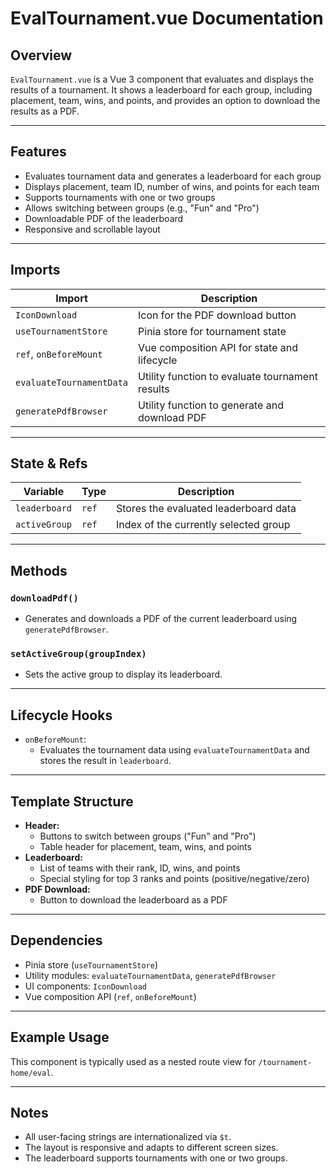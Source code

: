 # EvalTournament.vue Documentation

## Overview

`EvalTournament.vue` is a Vue 3 component that evaluates and displays the results of a tournament. It shows a leaderboard for each group, including placement, team, wins, and points, and provides an option to download the results as a PDF.

---

## Features

- Evaluates tournament data and generates a leaderboard for each group
- Displays placement, team ID, number of wins, and points for each team
- Supports tournaments with one or two groups
- Allows switching between groups (e.g., "Fun" and "Pro")
- Downloadable PDF of the leaderboard
- Responsive and scrollable layout

---

## Imports

| Import                        | Description                                         |
|-------------------------------|-----------------------------------------------------|
| `IconDownload`                | Icon for the PDF download button                    |
| `useTournamentStore`          | Pinia store for tournament state                    |
| `ref`, `onBeforeMount`        | Vue composition API for state and lifecycle         |
| `evaluateTournamentData`      | Utility function to evaluate tournament results     |
| `generatePdfBrowser`          | Utility function to generate and download PDF       |

---

## State & Refs

| Variable         | Type    | Description                                      |
|------------------|---------|--------------------------------------------------|
| `leaderboard`    | `ref`   | Stores the evaluated leaderboard data            |
| `activeGroup`    | `ref`   | Index of the currently selected group            |

---

## Methods

### `downloadPdf()`
- Generates and downloads a PDF of the current leaderboard using `generatePdfBrowser`.

### `setActiveGroup(groupIndex)`
- Sets the active group to display its leaderboard.

---

## Lifecycle Hooks

- `onBeforeMount`:  
  - Evaluates the tournament data using `evaluateTournamentData` and stores the result in `leaderboard`.

---

## Template Structure

- **Header:**  
  - Buttons to switch between groups ("Fun" and "Pro")
  - Table header for placement, team, wins, and points
- **Leaderboard:**  
  - List of teams with their rank, ID, wins, and points
  - Special styling for top 3 ranks and points (positive/negative/zero)
- **PDF Download:**  
  - Button to download the leaderboard as a PDF

---

## Dependencies

- Pinia store (`useTournamentStore`)
- Utility modules: `evaluateTournamentData`, `generatePdfBrowser`
- UI components: `IconDownload`
- Vue composition API (`ref`, `onBeforeMount`)

---

## Example Usage

This component is typically used as a nested route view for `/tournament-home/eval`.

---

## Notes

- All user-facing strings are internationalized via `$t`.
- The layout is responsive and adapts to different screen sizes.
- The leaderboard supports tournaments with one or two groups.
